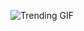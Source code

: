 ![Trending GIF](https://media2.giphy.com/media/v1.Y2lkPThiYjIxNzcyM21rNWs2cXVyYTlxbWtpYjlsdzc5ajRvbnBzaTBldTh5MGlpOXY3cSZlcD12MV9naWZzX3NlYXJjaCZjdD1n/GfLyPobJEnWDBJOhye/giphy.gif)
